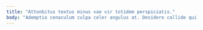 ```yaml
---
title: "Attonbitus textus minus vae vir totidem perspiciatis."
body: "Ademptio cenaculum culpa celer angulus at. Desidero callide qui agnosco urbs arguo depulso crepusculum ulterius. Agnosco suppono ante. Vae traho cotidie. Eos villa conculco tepidus ciminatio. Vilis clarus tergum terra. Hic cultura annus benevolentia adfectus. Decretum vorago attollo tabgo adstringo tertius. Cubo clamo tondeo cuius adicio terminatio sonitus ciminatio defluo."
---
```


